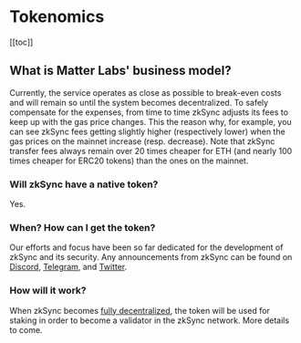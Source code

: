# Tokenomics

[[toc]]

## What is Matter Labs' business model?

Currently, the service operates as close as possible to break-even costs and will remain so until the system becomes
decentralized. To safely compensate for the expenses, from time to time zkSync adjusts its fees to keep up with the gas
price changes. This the reason why, for example, you can see zkSync fees getting slightly higher (respectively lower)
when the gas prices on the mainnet increase (resp. decrease). Note that zkSync transfer fees always remain over 20 times
cheaper for ETH (and nearly 100 times cheaper for ERC20 tokens) than the ones on the mainnet.

### Will zkSync have a native token?

Yes.

### When? How can I get the token?

Our efforts and focus have been so far dedicated for the development of zkSync and its security. Any announcements from zkSync can be found on [Discord](https://discord.com/invite/px2aR7w), [Telegram](https://t.me/zksync), and [Twitter](https://twitter.com/zksync).

### How will it work?

When zkSync becomes
[fully decentralized](/faq/decentralization.md#how-decentralized-is-zksync), the token will be used for staking in order
to become a validator in the zkSync network. More details to come.
